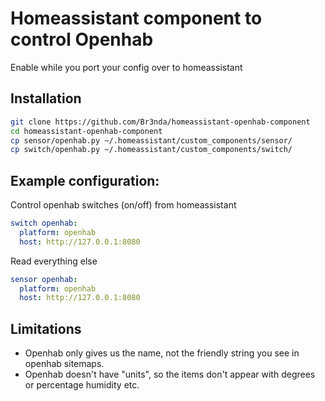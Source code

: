 # Homeassistant component to control Openhab
Enable while you port your config over to homeassistant

## Installation

```bash
git clone https://github.com/Br3nda/homeassistant-openhab-component
cd homeassistant-openhab-component
cp sensor/openhab.py ~/.homeassistant/custom_components/sensor/
cp switch/openhab.py ~/.homeassistant/custom_components/switch/
```

## Example configuration:

Control openhab switches (on/off) from homeassistant
```yml
switch openhab:
  platform: openhab
  host: http://127.0.0.1:8080
```


Read everything else
```yml
sensor openhab:
  platform: openhab
  host: http://127.0.0.1:8080
```

## Limitations
* Openhab only gives us the name, not the friendly string you see in openhab sitemaps.
* Openhab doesn't have "units", so the items don't appear with degrees or percentage humidity etc.
